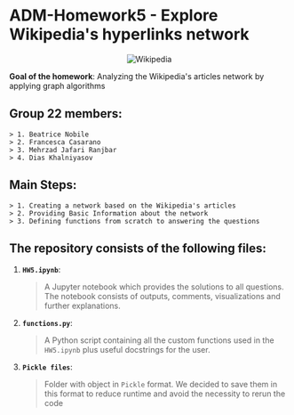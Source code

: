 # ADM-Homework5 - Explore Wikipedia's hyperlinks network


<p align="center"> 
    <img src="https://camo.githubusercontent.com/e19c873d53f273528653c1c1f577689464f844859e364cbf6e1c9c65a37c8472/68747470733a2f2f63727970746f6272696566696e672e636f6d2f77702d636f6e74656e742f75706c6f6164732f323031382f30342f57696b6970656469612d616e642d526571756573742d4e6574776f726b2d656e61626c652d646f6e6f72732d746f2d646f6e6174652d696e2d63727970746f63757272656e63792e6a7067" alt="Wikipedia">
 </p>

**Goal of the homework**: Analyzing the Wikipedia's articles network by applying graph algorithms

## Group 22 members:
    > 1. Beatrice Nobile
    > 2. Francesca Casarano
    > 3. Mehrzad Jafari Ranjbar
    > 4. Dias Khalniyasov

## Main Steps:
    > 1. Creating a network based on the Wikipedia's articles
    > 2. Providing Basic Information about the network
    > 3. Defining functions from scratch to answering the questions


## The repository consists of the following files:

1. __`HW5.ipynb`__: 
	> A Jupyter notebook which provides the solutions to all questions. The notebook consists of outputs, comments, visualizations and further explanations.
2. __`functions.py`__:
    > A Python script containing all the custom functions used in the `HW5.ipynb` plus useful docstrings for the user.  
3. __`Pickle files`__:
    > Folder with object in `Pickle` format. We decided to save them in this format to reduce runtime and avoid the necessity to rerun the code



 
